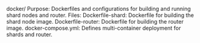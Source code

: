 docker/
Purpose: Dockerfiles and configurations for building and running shard nodes and router.
Files:
Dockerfile-shard: Dockerfile for building the shard node image.
Dockerfile-router: Dockerfile for building the router image.
docker-compose.yml: Defines multi-container deployment for shards and router.